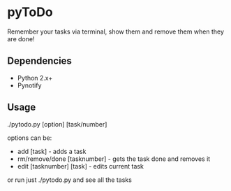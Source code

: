 pyToDo
==========
Remember your tasks via terminal, show them and remove them when they are done!

Dependencies
------------
* Python 2.x+
* Pynotify

Usage
-----
./pytodo.py [option] [task/number]

options can be:
* add [task] - adds a task
* rm/remove/done [tasknumber] - gets the task done and removes it
* edit [tasknumber] [task] - edits current task

or run just ./pytodo.py and see all the tasks
